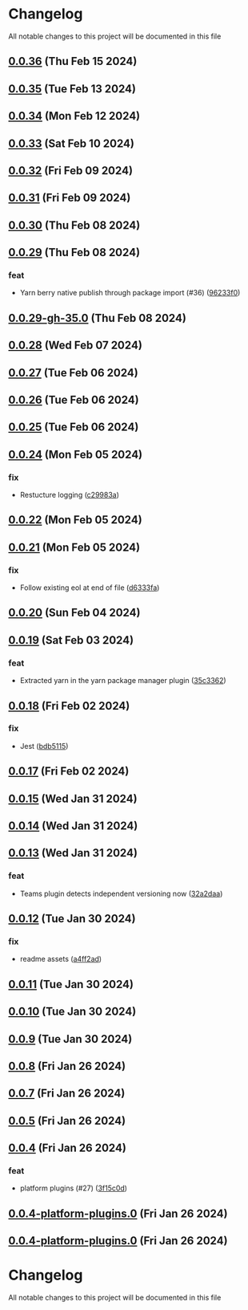 
# Changelog

All notable changes to this project will be documented in this file


## [0.0.36](https://github.com/cp-utils/gitversion/compare/v0.0.35...v0.0.36) (Thu Feb 15 2024)



## [0.0.35](https://github.com/cp-utils/gitversion/compare/v0.0.34...v0.0.35) (Tue Feb 13 2024)



## [0.0.34](https://github.com/cp-utils/gitversion/compare/v0.0.33...v0.0.34) (Mon Feb 12 2024)



## [0.0.33](https://github.com/cp-utils/gitversion/compare/v0.0.32...v0.0.33) (Sat Feb 10 2024)



## [0.0.32](https://github.com/cp-utils/gitversion/compare/v0.0.31...v0.0.32) (Fri Feb 09 2024)



## [0.0.31](https://github.com/cp-utils/gitversion/compare/v0.0.30...v0.0.31) (Fri Feb 09 2024)



## [0.0.30](https://github.com/cp-utils/gitversion/compare/v0.0.29...v0.0.30) (Thu Feb 08 2024)



## [0.0.29](https://github.com/cp-utils/gitversion/compare/v0.0.28...v0.0.29) (Thu Feb 08 2024)

### feat

* Yarn berry native publish through package import (#36) ([96233f0](https://github.com/cp-utils/gitversion/commit/96233f0165ea8106a0024b5ab11ebd7136b203f3))

## [0.0.29-gh-35.0](https://github.com/cp-utils/gitversion/compare/v0.0.28...v0.0.29-gh-35.0) (Thu Feb 08 2024)



## [0.0.28](https://github.com/cp-utils/gitversion/compare/v0.0.27...v0.0.28) (Wed Feb 07 2024)



## [0.0.27](https://github.com/cp-utils/gitversion/compare/v0.0.26...v0.0.27) (Tue Feb 06 2024)



## [0.0.26](https://github.com/cp-utils/gitversion/compare/v0.0.25...v0.0.26) (Tue Feb 06 2024)



## [0.0.25](https://github.com/cp-utils/gitversion/compare/v0.0.24...v0.0.25) (Tue Feb 06 2024)



## [0.0.24](https://github.com/cp-utils/gitversion/compare/v0.0.23...v0.0.24) (Mon Feb 05 2024)

### fix

* Restucture logging ([c29983a](https://github.com/cp-utils/gitversion/commit/c29983ab3779b001f98326193d614b14d02b7c43))

## [0.0.22](https://github.com/cp-utils/gitversion/compare/v0.0.21...v0.0.22) (Mon Feb 05 2024)



## [0.0.21](https://github.com/cp-utils/gitversion/compare/v0.0.20...v0.0.21) (Mon Feb 05 2024)

### fix

* Follow existing eol at end of file ([d6333fa](https://github.com/cp-utils/gitversion/commit/d6333fa3630405d9b1ccbf1c470a75ed2c3db645))

## [0.0.20](https://github.com/cp-utils/gitversion/compare/v0.0.19...v0.0.20) (Sun Feb 04 2024)



## [0.0.19](https://github.com/cp-utils/gitversion/compare/v0.0.18...v0.0.19) (Sat Feb 03 2024)

### feat

* Extracted yarn in the yarn package manager plugin ([35c3362](https://github.com/cp-utils/gitversion/commit/35c3362e198cd8d9f82b35b97e465a76e5edeeaa))

## [0.0.18](https://github.com/cp-utils/gitversion/compare/v0.0.17...v0.0.18) (Fri Feb 02 2024)

### fix

* Jest ([bdb5115](https://github.com/cp-utils/gitversion/commit/bdb5115c4dc6daabc5a0b9d6d275d1b09c843040))

## [0.0.17](https://github.com/cp-utils/gitversion/compare/v0.0.16...v0.0.17) (Fri Feb 02 2024)



## [0.0.15](https://github.com/cp-utils/gitversion/compare/v0.0.14...v0.0.15) (Wed Jan 31 2024)



## [0.0.14](https://github.com/cp-utils/gitversion/compare/v0.0.13...v0.0.14) (Wed Jan 31 2024)



## [0.0.13](https://github.com/cp-utils/gitversion/compare/v0.0.12...v0.0.13) (Wed Jan 31 2024)

### feat

* Teams plugin detects independent versioning now ([32a2daa](https://github.com/cp-utils/gitversion/commit/32a2daa7bdc229e3a99a1fc6f3b5e7f7a4a6603a))

## [0.0.12](https://github.com/cp-utils/gitversion/compare/v0.0.11...v0.0.12) (Tue Jan 30 2024)

### fix

* readme assets ([a4ff2ad](https://github.com/cp-utils/gitversion/commit/a4ff2ad3725f5012c16b07f5f9fc4346fcafffb8))

## [0.0.11](https://github.com/cp-utils/gitversion/compare/v0.0.10...v0.0.11) (Tue Jan 30 2024)



## [0.0.10](https://github.com/cp-utils/gitversion/compare/v0.0.9...v0.0.10) (Tue Jan 30 2024)



## [0.0.9](https://github.com/cp-utils/gitversion/compare/v0.0.8...v0.0.9) (Tue Jan 30 2024)



## [0.0.8](https://github.com/cp-utils/gitversion/compare/v0.0.7...v0.0.8) (Fri Jan 26 2024)



## [0.0.7](https://github.com/cp-utils/gitversion/compare/0.0.6...0.0.7) (Fri Jan 26 2024)



## [0.0.5](https://github.com/not_initialized/not_initialized/compare/0.0.4...0.0.5) (Fri Jan 26 2024)



## [0.0.4](https://github.com///compare/0.0.3...0.0.4) (Fri Jan 26 2024)

### feat

* platform plugins (#27) ([3f15c0d](https://github.com///commit/3f15c0d0555dcb985d7e36dc91f5d7f753e45f13))

## [0.0.4-platform-plugins.0](https://github.com/cp-utils/gitversion/compare/0.0.3...0.0.4-platform-plugins.0) (Fri Jan 26 2024)



## [0.0.4-platform-plugins.0](https://github.com/cp-utils/gitversion/compare/0.0.3...0.0.4-platform-plugins.0) (Fri Jan 26 2024)

# Changelog

All notable changes to this project will be documented in this file
